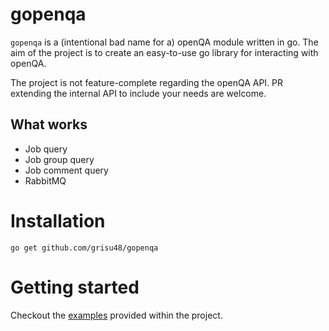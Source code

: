 # gopenqa

`gopenqa` is a (intentional bad name for a) openQA module written in go.
The aim of the project is to create an easy-to-use go library for interacting with openQA.

The project is not feature-complete regarding the openQA API. PR extending the internal API to include your needs are welcome.

## What works

* Job query
* Job group query
* Job comment query
* RabbitMQ

# Installation

    go get github.com/grisu48/gopenqa

# Getting started

Checkout the [examples](examples) provided within the project.

